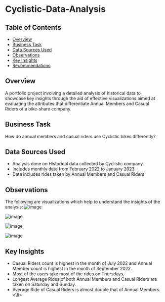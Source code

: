 # Cyclistic-Data-Analysis


## Table of Contents

- [Overview](#Overview)
- [Business Task](#Business-Task)
- [Data Sources Used](#Data-Sources-Used)
- [Observations](#Observations)
- [Key Insights](#Key-Insights)
- [Recommendations](#Recommendations)



## Overview
A portfolio project involving a detailed analysis of historical data to showcase key insights through the aid of effective visualizations aimed at evaluating the attributes that differentiate Annual Members and Casual Riders of a bike-share company.


## Business Task
How do annual members and casual riders use Cyclistic bikes differently?


## Data Sources Used
<html>
  <body>
<ul>
  <li>Analysis done on Historical data collected by Cyclistic company.</li>
  <li>Includes monthly data from February 2022 to January 2023.</li>
  <li>Data includes rides taken by Annual Members and Casual Riders</li>
 </ul>
  </body>
  </html>

  
## Observations
The following are visualizations which help to understand the insights of the analysis:
![image](https://user-images.githubusercontent.com/50827301/227126937-0cd928c8-e3df-47b6-9289-f41d4b3376ea.png)

![image](https://user-images.githubusercontent.com/50827301/227127001-603375e1-8845-4bd4-b0c3-27ece9089cda.png)

![image](https://user-images.githubusercontent.com/50827301/227127033-90f00637-ed93-488b-864c-6865db897915.png)

![image](https://user-images.githubusercontent.com/50827301/227127061-3635156c-3093-426e-99bd-2bb381b935bc.png)


## Key Insights
<html>
  <body>
<ul>
  <li>Casual Riders count is highest in the month of July 2022 and Annual Member count is highest in the month of September 2022.
</li>
  <li>Most of the users take most of the rides on Thursdays.
</li>
  <li>Longest Average Rides of both Annual Members and Casual Riders are taken on Saturday and Sunday.
</li>
  <li>Average Ride of Casual Riders is almost double that of Annual Members.<\li>
 </ul>
  </body>
  </html>


  





